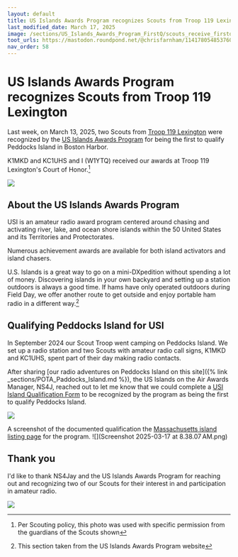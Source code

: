 ```yaml
---
layout: default
title: US Islands Awards Program recognizes Scouts from Troop 119 Lexington
last_modified_date: March 17, 2025
image: /sections/US_Islands_Awards_Program_FirstQ/scouts_receive_firstq_award.jpg
toot_urls: https://mastodon.roundpond.net/@chrisfarnham/114178054853760348
nav_order: 58
---
```


# US Islands Awards Program recognizes Scouts from Troop 119 Lexington

Last week, on March 13, 2025, two Scouts from [Troop 119 Lexington](https://www.troop119.com/) were recognized by
the [US Islands Awards Program](https://usislands.org/) for being the first to qualify Peddocks Island in Boston Harbor.

K1MKD and KC1UHS and I (W1YTQ) received our awards at Troop 119 Lexington's Court of Honor.[^2]

[^2]: Per Scouting policy, this photo was used with specific permission from the guardians of the Scouts shown

![](scouts_receive_firstq_award.jpg)

## About the US Islands Awards Program

USI is an amateur radio award program centered around chasing and activating river, lake, and ocean shore islands within the 50 United States and its Territories and Protectorates.

Numerous achievement awards are available for both island activators and island chasers.

U.S. Islands is a great way to go on a mini-DXpedition without spending a lot of money. Discovering islands in your own backyard and setting up a station outdoors is always a good time. If hams have only operated outdoors during Field Day, we offer another route to get outside and enjoy portable ham radio in a different way.[^1]

[^1]: This section taken from the US Islands Awards Program website

## Qualifying Peddocks Island for USI

In September 2024  our Scout Troop went camping on Peddocks Island. We set up a radio station and two Scouts with 
amateur radio call signs, K1MKD and KC1UHS, spent part of their day making radio contacts. 

After 
sharing [our radio adventures on Peddocks Island on this site]({% link _sections/POTA_Paddocks_Island.md %}), 
the US Islands on the Air
Awards Manager, NS4J, reached out to let me know that we could complete a 
[USI Island Qualification Form](https://usislands.org/report-an-island-qualification/) to be recognized
by the program as being the first to qualify Peddocks Island.

![](FirstQAward_USIslandsAwardsProgram.jpeg)

A screenshot of the documented qualification the 
[Massachusetts island listing page](https://usislands.org/massachusetts/) for the program.
![](Screenshot 2025-03-17 at 8.38.07 AM.png)

## Thank you
 
I'd like to thank NS4Jay and the US Islands Awards Program for reaching out and recognizing two of our
Scouts for their interest in and participation in amateur radio.

![](PXL_20240914_180445976.jpg)
